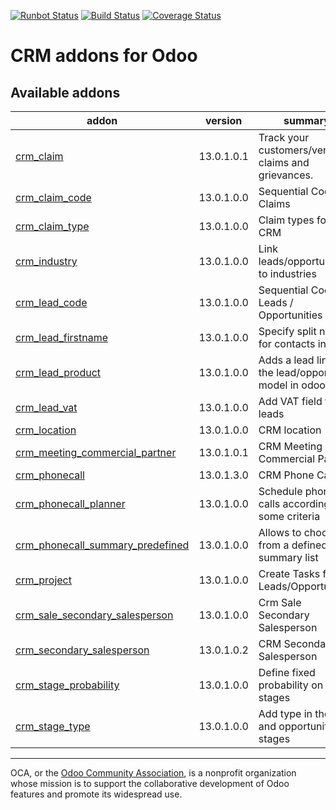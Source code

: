 [![Runbot Status](https://runbot.odoo-community.org/runbot/badge/flat/111/13.0.svg)](https://runbot.odoo-community.org/runbot/repo/github-com-oca-crm-111)
[![Build Status](https://travis-ci.org/OCA/crm.svg?branch=13.0)](https://travis-ci.org/OCA/crm)
[![Coverage Status](https://codecov.io/gh/OCA/crm/branch/13.0/graphs/badge.svg)](https://codecov.io/gh/OCA/crm/branch/13.0)

CRM addons for Odoo
===================

<!-- prettier-ignore-start -->
[//]: # (addons)

Available addons
----------------
addon | version | summary
--- | --- | ---
[crm_claim](crm_claim/) | 13.0.1.0.1 | Track your customers/vendors claims and grievances.
[crm_claim_code](crm_claim_code/) | 13.0.1.0.0 | Sequential Code for Claims
[crm_claim_type](crm_claim_type/) | 13.0.1.0.0 | Claim types for CRM
[crm_industry](crm_industry/) | 13.0.1.0.0 | Link leads/opportunities to industries
[crm_lead_code](crm_lead_code/) | 13.0.1.0.0 | Sequential Code for Leads / Opportunities
[crm_lead_firstname](crm_lead_firstname/) | 13.0.1.0.0 | Specify split names for contacts in leads
[crm_lead_product](crm_lead_product/) | 13.0.1.0.0 | Adds a lead line in the lead/opportunity model in odoo
[crm_lead_vat](crm_lead_vat/) | 13.0.1.0.0 | Add VAT field to leads
[crm_location](crm_location/) | 13.0.1.0.0 | CRM location
[crm_meeting_commercial_partner](crm_meeting_commercial_partner/) | 13.0.1.0.1 | CRM Meeting Commercial Partner
[crm_phonecall](crm_phonecall/) | 13.0.1.3.0 | CRM Phone Calls
[crm_phonecall_planner](crm_phonecall_planner/) | 13.0.1.0.0 | Schedule phone calls according to some criteria
[crm_phonecall_summary_predefined](crm_phonecall_summary_predefined/) | 13.0.1.0.0 | Allows to choose from a defined summary list
[crm_project](crm_project/) | 13.0.1.0.0 | Create Tasks from Leads/Opportunities
[crm_sale_secondary_salesperson](crm_sale_secondary_salesperson/) | 13.0.1.0.0 | Crm Sale Secondary Salesperson
[crm_secondary_salesperson](crm_secondary_salesperson/) | 13.0.1.0.2 | CRM Secondary Salesperson
[crm_stage_probability](crm_stage_probability/) | 13.0.1.0.0 | Define fixed probability on the stages
[crm_stage_type](crm_stage_type/) | 13.0.1.0.0 | Add type in the lead and opportunity stages

[//]: # (end addons)
<!-- prettier-ignore-end -->

----

OCA, or the [Odoo Community Association](http://odoo-community.org/), is a nonprofit organization whose
mission is to support the collaborative development of Odoo features and
promote its widespread use.

